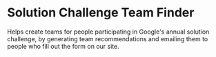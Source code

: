 # Solution Challenge Team Finder
Helps create teams for people participating in Google's annual solution challenge, by generating team recommendations and emailing them to people who fill out the form on our site.
